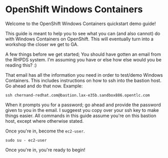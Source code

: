 # OpenShift Windows Containers

Welcome to the OpenShift Windows Containers quickstart demo guide!

This guide is meant to help you to see what you can (and also cannot) do with Windows Containers on OpenShift. This will eventually turn into a workshop the closer we get to GA.

A few things before we get started; You should have gotten an email from the RHPDS system. I'm assuming you have or else how else would you be reading this? :)

That email has all the information you need in order to test/demo Windows Containers. This includes instructions on how to ssh into the bastion host. Go ahead and do that now. Example:

```shell
ssh chernand-redhat.com@bastion.lax-e35b.sandbox886.opentlc.com
```

When it prompts you for a password; go ahead and provide the password given to you in the email. I suggeest you copy over your ssh key to make things easier. All commands in this guide assume you're on this bastion host, except where otherwise stated.

Once you're in, become the `ec2-user`.

```shell
sudo su - ec2-user
```

Once you're in, you're ready to begin!
